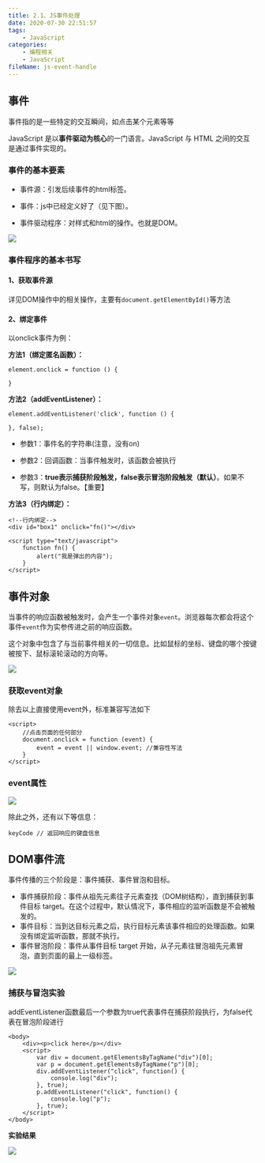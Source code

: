 ```yaml
---
title: 2.1、JS事件处理
date: 2020-07-30 22:51:57
tags:
	- JavaScript
categories:
	- 编程相关
	- JavaScript
fileName: js-event-handle
---
```


## 事件

事件指的是一些特定的交互瞬间，如点击某个元素等等

JavaScript 是以**事件驱动为核心**的一门语言。JavaScript 与 HTML 之间的交互是通过事件实现的。

### 事件的基本要素

- 事件源：引发后续事件的html标签。

- 事件：js中已经定义好了（见下图）。

- 事件驱动程序：对样式和html的操作。也就是DOM。

![](http://cdn.ziyedy.top/image/JS%E4%BA%8B%E4%BB%B6%E5%A4%84%E7%90%86/js%E4%BA%8B%E4%BB%B6.png)

### 事件程序的基本书写

#### 1、获取事件源

详见DOM操作中的相关操作，主要有`document.getElementById()`等方法

#### 2、绑定事件

以onclick事件为例：

**方法1（绑定匿名函数）：**

```
element.onclick = function () {

}
```

**方法2（addEventListener）：**

```
element.addEventListener('click', function () {

}, false);
```

- 参数1：事件名的字符串(注意，没有on)

- 参数2：回调函数：当事件触发时，该函数会被执行

- 参数3：**true表示捕获阶段触发，false表示冒泡阶段触发（默认）**。如果不写，则默认为false。【重要】

**方法3（行内绑定）：**

```
<!--行内绑定-->
<div id="box1" onclick="fn()"></div>

<script type="text/javascript">
    function fn() {
        alert("我是弹出的内容");
    }
</script>
```





## 事件对象

当事件的响应函数被触发时，会产生一个事件对象`event`。浏览器每次都会将这个事件`event`作为实参传进之前的响应函数。

这个对象中包含了与当前事件相关的一切信息。比如鼠标的坐标、键盘的哪个按键被按下、鼠标滚轮滚动的方向等。

![](http://cdn.ziyedy.top/image/JS%E4%BA%8B%E4%BB%B6%E5%A4%84%E7%90%86/event%E4%BF%A1%E6%81%AF.png)

### 获取event对象

除去以上直接使用event外，标准兼容写法如下

```
<script>
    //点击页面的任何部分
    document.onclick = function (event) {
        event = event || window.event; //兼容性写法
    }
</script>
```



### event属性

![](http://cdn.ziyedy.top/image/JS%E4%BA%8B%E4%BB%B6%E5%A4%84%E7%90%86/event%E5%B1%9E%E6%80%A7.png)

除此之外，还有以下等信息：

```
keyCode	// 返回响应的键盘信息
```





## DOM事件流

事件传播的三个阶段是：事件捕获、事件冒泡和目标。

- 事件捕获阶段：事件从祖先元素往子元素查找（DOM树结构），直到捕获到事件目标 target。在这个过程中，默认情况下，事件相应的监听函数是不会被触发的。
- 事件目标：当到达目标元素之后，执行目标元素该事件相应的处理函数。如果没有绑定监听函数，那就不执行。
- 事件冒泡阶段：事件从事件目标 target 开始，从子元素往冒泡祖先元素冒泡，直到页面的最上一级标签。

![](http://cdn.ziyedy.top/image/JS%E4%BA%8B%E4%BB%B6%E5%A4%84%E7%90%86/%E6%8D%95%E8%8E%B7%E4%B8%8E%E5%86%92%E6%B3%A1.png)



### 捕获与冒泡实验

addEventListener函数最后一个参数为true代表事件在捕获阶段执行，为false代表在冒泡阶段进行

```
<body>
    <div><p>click here</p></div>
    <script>
        var div = document.getElementsByTagName("div")[0];
        var p = document.getElementsByTagName("p")[0];
        div.addEventListener("click", function() {
            console.log("div");
        }, true);
        p.addEventListener("click", function() {
            console.log("p");
        }, true);
    </script>
</body>
```

**实验结果**

![](http://cdn.ziyedy.top/image/JS%E4%BA%8B%E4%BB%B6%E5%A4%84%E7%90%86/%E5%86%92%E6%B3%A1%E5%AE%9E%E9%AA%8C%E7%BB%93%E6%9E%9C.png)